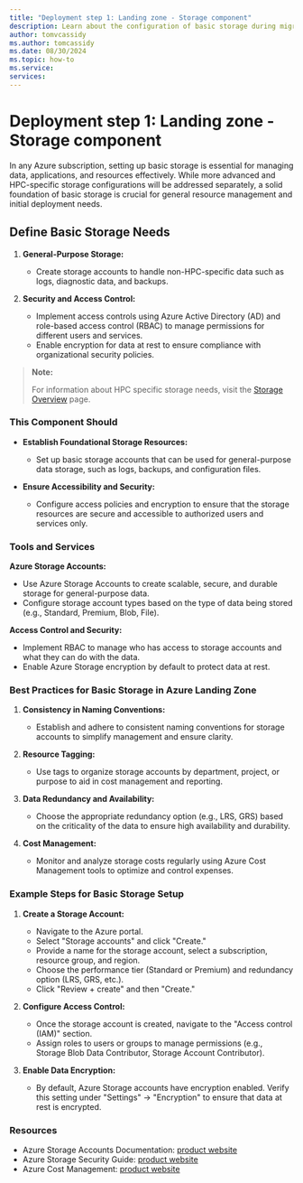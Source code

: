 ```yaml
---
title: "Deployment step 1: Landing zone - Storage component"
description: Learn about the configuration of basic storage during migration deployment step one.
author: tomvcassidy
ms.author: tomcassidy
ms.date: 08/30/2024
ms.topic: how-to
ms.service: 
services: 
---
```


# Deployment step 1: Landing zone - Storage component

In any Azure subscription, setting up basic storage is essential for managing data, applications, and resources effectively. While more advanced and HPC-specific storage configurations will be addressed separately, a solid foundation of basic storage is crucial for general resource management and initial deployment needs.

## Define Basic Storage Needs

1. **General-Purpose Storage:**
   - Create storage accounts to handle non-HPC-specific data such as logs, diagnostic data, and backups.

2. **Security and Access Control:**
   - Implement access controls using Azure Active Directory (AD) and role-based access control (RBAC) to manage permissions for different users and services.
   - Enable encryption for data at rest to ensure compliance with organizational security policies.

> **Note:**
>
> For information about HPC specific storage needs, visit the [Storage Overview](deployment-step-3-storage-overview.md) page.

### This Component Should

- **Establish Foundational Storage Resources:**
  - Set up basic storage accounts that can be used for general-purpose data storage, such as logs, backups, and configuration files.

- **Ensure Accessibility and Security:**
  - Configure access policies and encryption to ensure that the storage resources are secure and accessible to authorized users and services only.

### Tools and Services

**Azure Storage Accounts:**

- Use Azure Storage Accounts to create scalable, secure, and durable storage for general-purpose data.
- Configure storage account types based on the type of data being stored (e.g., Standard, Premium, Blob, File).

**Access Control and Security:**

- Implement RBAC to manage who has access to storage accounts and what they can do with the data.
- Enable Azure Storage encryption by default to protect data at rest.

### Best Practices for Basic Storage in Azure Landing Zone

1. **Consistency in Naming Conventions:**
   - Establish and adhere to consistent naming conventions for storage accounts to simplify management and ensure clarity.

2. **Resource Tagging:**
   - Use tags to organize storage accounts by department, project, or purpose to aid in cost management and reporting.

3. **Data Redundancy and Availability:**
   - Choose the appropriate redundancy option (e.g., LRS, GRS) based on the criticality of the data to ensure high availability and durability.

4. **Cost Management:**
   - Monitor and analyze storage costs regularly using Azure Cost Management tools to optimize and control expenses.

### Example Steps for Basic Storage Setup

1. **Create a Storage Account:**

   - Navigate to the Azure portal.
   - Select "Storage accounts" and click "Create."
   - Provide a name for the storage account, select a subscription, resource group, and region.
   - Choose the performance tier (Standard or Premium) and redundancy option (LRS, GRS, etc.).
   - Click "Review + create" and then "Create."

2. **Configure Access Control:**

   - Once the storage account is created, navigate to the "Access control (IAM)" section.
   - Assign roles to users or groups to manage permissions (e.g., Storage Blob Data Contributor, Storage Account Contributor).

3. **Enable Data Encryption:**

   - By default, Azure Storage accounts have encryption enabled. Verify this setting under "Settings" -> "Encryption" to ensure that data at rest is encrypted.

### Resources

- Azure Storage Accounts Documentation: [product website](/azure/storage/common/storage-account-overview)
- Azure Storage Security Guide: [product website](/azure/storage/common/storage-security-guide)
- Azure Cost Management: [product website](/azure/cost-management-billing/costs/)